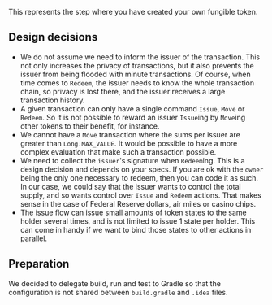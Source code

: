 This represents the step where you have created your own fungible token.

## Design decisions

* We do not assume we need to inform the issuer of the transaction. This not only increases the privacy of transactions, but it also prevents the issuer from being flooded with minute transactions. Of course, when time comes to `Redeem`, the issuer needs to know the whole transaction chain, so privacy is lost there, and the issuer receives a large transaction history.
* A given transaction can only have a single command `Issue`, `Move` or `Redeem`. So it is not possible to reward an issuer `Issue`ing by `Move`ing other tokens to their benefit, for instance.
* We cannot have a `Move` transaction where the sums per issuer are greater than `Long.MAX_VALUE`. It would be possible to have a more complex evaluation that make such a transaction possible.
* We need to collect the `issuer`'s signature when `Redeem`ing. This is a design decision and depends on your specs. If you are ok with the `owner` being the only one necessary to redeem, then you can code it as such. In our case, we could say that the issuer wants to control the total supply, and so wants control over `Issue` and `Redeem` actions. That makes sense in the case of Federal Reserve dollars, air miles or casino chips.
* The issue flow can issue small amounts of token states to the same holder several times, and is not limited to issue 1 state per holder. This can come in handy if we want to bind those states to other actions in parallel.

## Preparation

We decided to delegate build, run and test to Gradle so that the configuration is not shared between `build.gradle` and `.idea` files.
